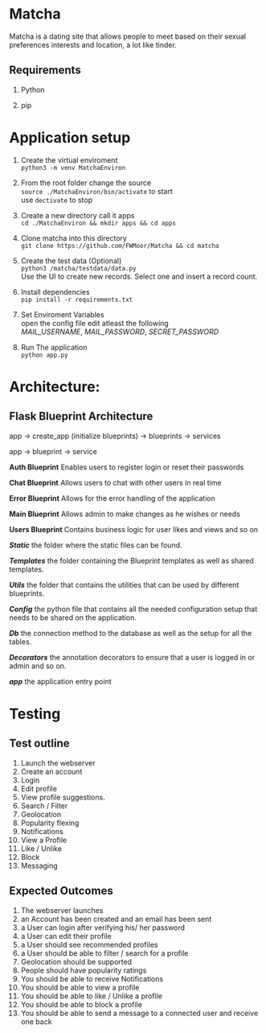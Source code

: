 # Matcha
Matcha is a dating site that allows people to meet based on their sexual preferences interests and location, a lot like tinder.

## Requirements

1. Python

2. pip

# Application setup

1. Create the virtual enviroment<br/>
`python3 -m venv MatchaEnviron`

1. From the root folder change the source<br/>
 `source ./MatchaEnviron/bin/activate` to start<br/> use `dectivate` to stop

1. Create a new directory call it apps<br/>
 `cd ./MatchaEnviron && mkdir apps && cd apps`

1. Clone matcha into this directory<br/>
 `git clone https://github.com/FWMoor/Matcha && cd matcha`


2. Create the test data (Optional)<br/>
 `python3 /matcha/testdata/data.py`<br/>
 Use the UI to create new records. Select one and insert a record count.

1. Install dependencies<br/>
 `pip install -r requirements.txt`

1. Set Enviroment Variables<br/>
open the config file edit atleast the following<br/> _MAIL_USERNAME_, _MAIL_PASSWORD_, _SECRET_PASSWORD_

1. Run The application<br/>
	`python app.py`

# Architecture:

## Flask Blueprint Architecture

app -> create_app (initialize blueprints) -> blueprints -> services

app -> blueprint -> service

**Auth Blueprint** Enables users to register login or reset their passwords

**Chat Blueprint** Allows users to chat with other users in real time

**Error Blueprint** Allows for the error handling of the application

**Main Blueprint** Allows admin to make changes as he wishes or needs

**Users Blueprint** Contains business logic for user likes and views and so on

**_Static_** the folder where the static files can be found.

**_Templates_** the folder containing the Blueprint templates as well as shared templates.

**_Utils_** the folder that contains the utilities that can be used by different blueprints.

**_Config_** the python file that contains all the needed configuration setup that needs to be shared on the application.

**_Db_** the connection method to the database as well as the setup for all the tables.

**_Decorators_** the annotation decorators to ensure that a user is logged in or admin and so on.

**_app_** the application entry point

# Testing
## Test outline

1. Launch the webserver
2. Create an account
3. Login
4. Edit profile
5. View profile suggestions.
6. Search / Filter
7. Geolocation
8. Popularity flexing
9. Notifications
10. View a Profile
11. Like / Unlike
12. Block
13. Messaging

## Expected Outcomes

1. The webserver launches
2. an Account has been created and an email has been sent
3. a User can login after verifying his/ her password
4. a User can edit their profile
5. a User should see recommended profiles
6. a User should be able to filter / search for a profile
7. Geolocation should be supported
8. People should have popularity ratings
9. You should be able to receive Notifications
10. You should be able to view a profile
11. You should be able to like / Unlike a profile
12. You should be able to block a profile
13. You should be able to send a message to a connected user and receive one back